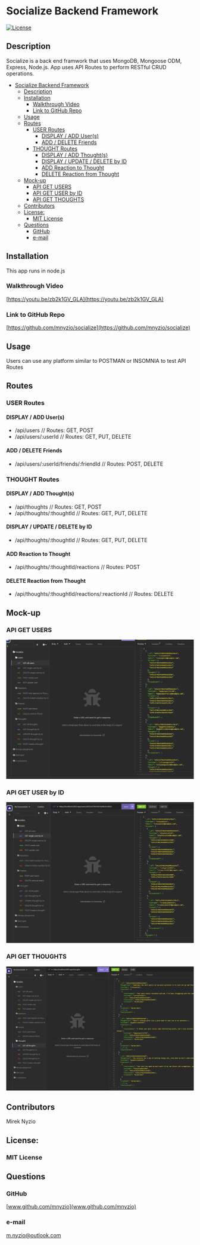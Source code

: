 # Socialize Backend Framework

[![License](https://img.shields.io/badge/License-MIT_License-green)](#license)

## Description

Socialize is a back end framwork that uses MongoDB, Mongoose ODM, Express, Node.js.
App uses API Routes to perform RESTful CRUD operations.

- [Socialize Backend Framework](#socialize-backend-framework)
  - [Description](#description)
  - [Installation](#installation)
    - [Walkthrough Video](#walkthrough-video)
    - [Link to GitHub Repo](#link-to-github-repo)
  - [Usage](#usage)
  - [Routes](#routes)
    - [USER Routes](#user-routes)
      - [DISPLAY / ADD User(s)](#display--add-users)
      - [ADD / DELETE Friends](#add--delete-friends)
    - [THOUGHT Routes](#thought-routes)
      - [DISPLAY / ADD Thought(s)](#display--add-thoughts)
      - [DISPLAY / UPDATE / DELETE by ID](#display--update--delete-by-id)
      - [ADD Reaction to Thought](#add-reaction-to-thought)
      - [DELETE Reaction from Thought](#delete-reaction-from-thought)
  - [Mock-up](#mock-up)
    - [API GET USERS](#api-get-users)
    - [API GET USER by ID](#api-get-user-by-id)
    - [API GET THOUGHTS](#api-get-thoughts)
  - [Contributors](#contributors)
  - [License:](#license)
    - [MIT License](#mit-license)
  - [Questions](#questions)
    - [GitHub](#github)
    - [e-mail](#e-mail)

## Installation 

This app runs in node.js

### Walkthrough Video

[https://youtu.be/zb2k1GV_GLA](https://youtu.be/zb2k1GV_GLA)

### Link to GitHub Repo

[https://github.com/mnyzio/socialize](https://github.com/mnyzio/socialize)

## Usage
Users can use any platform similar to POSTMAN or INSOMNIA to test API Routes

## Routes
### USER Routes

#### DISPLAY / ADD User(s)
- /api/users                                        // Routes: GET, POST
- /api/users/:userId                                // Routes: GET, PUT, DELETE
#### ADD / DELETE Friends
- /api/users/:userId/friends/:friendId              // Routes: POST, DELETE
### THOUGHT Routes

#### DISPLAY / ADD Thought(s)
- /api/thoughts                                     // Routes: GET, POST
- /api/thoughts/:thoughtId                          // Routes: GET, PUT, DELETE
#### DISPLAY / UPDATE / DELETE by ID
- /api/thoughts/:thoughtId                          // Routes: GET, PUT, DELETE
#### ADD Reaction to Thought
- /api/thoughts/:thoughtId/reactions                // Routes: POST
#### DELETE Reaction from Thought 
- /api/thoughts/:thoughtId/reactions/:reactionId    // Routes: DELETE
  
## Mock-up

### API GET USERS 
![API GET ALL USERS](./demo/allUsers.png)

### API GET USER by ID
![API GET USER by ID](./demo/singleUser.png)

### API GET THOUGHTS
![API POST GET THOUGHTS](./demo/allThoughts.png)

## Contributors

Mirek Nyzio

## License:

### MIT License

## Questions

### GitHub

[www.github.com/mnyzio](www.github.com/mnyzio)

### e-mail

[m.nyzio@outlook.com](m.nyzio@outlook.com)